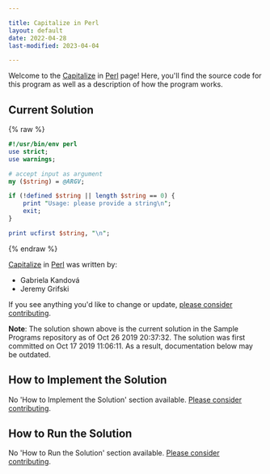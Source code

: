 ```yaml
---

title: Capitalize in Perl
layout: default
date: 2022-04-28
last-modified: 2023-04-04

---
```


Welcome to the [Capitalize](https://sampleprograms.io/projects/capitalize) in [Perl](https://sampleprograms.io/languages/perl) page! Here, you'll find the source code for this program as well as a description of how the program works.

## Current Solution

{% raw %}

```perl
#!/usr/bin/env perl
use strict;
use warnings;

# accept input as argument
my ($string) = @ARGV;

if (!defined $string || length $string == 0) {
	print "Usage: please provide a string\n";
	exit;
}

print ucfirst $string, "\n";
```

{% endraw %}

[Capitalize](https://sampleprograms.io/projects/capitalize) in [Perl](https://sampleprograms.io/languages/perl) was written by:

- Gabriela Kandová
- Jeremy Grifski

If you see anything you'd like to change or update, [please consider contributing](https://github.com/TheRenegadeCoder/sample-programs).

**Note**: The solution shown above is the current solution in the Sample Programs repository as of Oct 26 2019 20:37:32. The solution was first committed on Oct 17 2019 11:06:11. As a result, documentation below may be outdated.

## How to Implement the Solution

No 'How to Implement the Solution' section available. [Please consider contributing](https://github.com/TheRenegadeCoder/sample-programs-website).

## How to Run the Solution

No 'How to Run the Solution' section available. [Please consider contributing](https://github.com/TheRenegadeCoder/sample-programs-website).